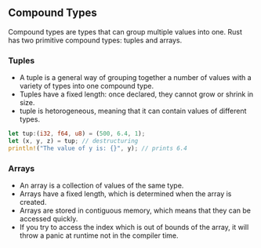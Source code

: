 ## Compound Types

Compound types are types that can group multiple values into one. Rust has two primitive compound types: tuples and arrays.

### Tuples
- A tuple is a general way of grouping together a number of values with a variety of types into one compound type. 
- Tuples have a fixed length: once declared, they cannot grow or shrink in size.
- tuple is hetorogeneous, meaning that it can contain values of different types.

```rust
let tup:(i32, f64, u8) = (500, 6.4, 1);
let (x, y, z) = tup; // destructuring
println!("The value of y is: {}", y); // prints 6.4
```

### Arrays
- An array is a collection of values of the same type.
- Arrays have a fixed length, which is determined when the array is created.
- Arrays are stored in contiguous memory, which means that they can be accessed quickly.
- If you try to access the index which is out of bounds of the array, it will throw a panic at runtime not in the compiler time.


